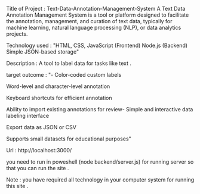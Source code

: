 Title of Project : Text-Data-Annotation-Management-System A Text Data Annotation Management System is a tool or platform designed to facilitate the annotation, management, and curation of text data, typically for machine learning, natural language processing (NLP), or data analytics projects.

Technology used : "HTML, CSS, JavaScript (Frontend) Node.js (Backend) Simple JSON-based storage"

Description : A tool to label data for tasks like text .

target outcome : "- Color-coded custom labels

Word-level and character-level annotation

Keyboard shortcuts for efficient annotation

Ability to import existing annotations for review- Simple and interactive data labeling interface

Export data as JSON or CSV

Supports small datasets for educational purposes"

Url : http://localhost:3000/

you need to run in poweshell (node backend/server.js) for running server so that you can run the site .

Note : you have required all technology in your computer system for running this site .
